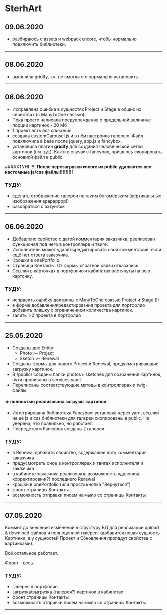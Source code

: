 ﻿# SterhArt

## 09.06.2020
* разбираюсь с assets и webpack encore, чтобы нормально подключить библиотеки.

***

## 08.06.2020
* выпилила gridify, т.к. не смогла его нормально установить

***

## 06.06.2020
* Исправлена ошибка в сущностях Project и Stage в общих их свойствах (с ManyToOne связью).
* Пока просто написала предупреждение о предельной величине порции картинок - 20 Мб
* 1 проект есть _без описания_
* создала customCarousel.js и в нём настроила галерею. Файл подключила в base после jquery, app.js и fancybox.
* установила плагин __gridify__ для создания человеческой сетки картинок (см. [тут](https://itchief.ru/bootstrap/image-gallery)). Как и в случае с fancybox, пришлось скопировать основной файл в public.

###АХТУНГ!!!!
__После перезагрузки encore из public удаляются все кастомные js/css файлы!!!!!!!!!__

### ТУДУ:
- сделать отображение галереи не таким богомерзким (вертикальные изображения арарарррр!)
- разобраться с ахтунгом

***

## 06.06.2020
* Добавлено свойство с датой комментария заказчика, реализован функционал под него в контроллере и твиге.
* Исполнитель может удалять\редактировать свой комментарий, если ещё нет ответа заказчика.
* Крошки в onePortfolio.
* Страница Контакты. От формы обратной связи отказались.
* Ссылки в карточках в портфолио и кабинетах растянуты на всю карточку.

### ТУДУ:
- исправить ошибку доктрины с ManyToOne связью Project и Stage (!)
- в форме добавления\редактирования проекта для портфолио добавить плашку с ограничением количества картинок.
- залить 1-2 проекта в портфолио
***

## 25.05.2020
* Созданы две Entity:
    * Photo >- Project
    * Sketch >- Renewal
* Созданы формы для нового Project и Renewal, предусматривающие загрузку картинок.
* В /public/ созданы папки photos и sketches для созранения картинок, пути прописаны в services.yaml.
* Переписаны соответствующие методы в контроллерах и twig-файлы.

#### => полностью реализована загрузка картинок.

* Интегрирована библиотека Fancybox: установка через yarn, ссылки на её js и css библиотеки для галереи скопированы в public. Не уверена, что правильно, но работает.
* Посредством Fancybox созданы 2 галереи


### ТУДУ:
- в Renewal добавить свойство, содержащее дату комментария заказчика
- предусмотреть оное в контроллерах и твигах исполнителя и заказчика
- в кабинете заказчика реализовать возможность удаления/корректировки(?) последнего Renewal
- крошки в onePortfolio (или просто кнопка "Вернуться")
- фронт страницы Контакты
- возможность отправки писем на мыло со страницы Контакты
***

## 07.05.2020
Коммит до внесения изменений в структуру БД для реализации upload & download файлов и полноценной галереи.
(добавится новая сущность Картинки, а у сущностей Проект и Обновления пропадут свойства с картинками).

Всё остальное работает.

Фронт - весь.

### ТУДУ:
- галерея в портфолио
- загрузка\выгрузка (галерея?) картинок в кабинетах
- фронт страницы Контакты
- возможность отправки писем на мыло со страницы Контакты
***